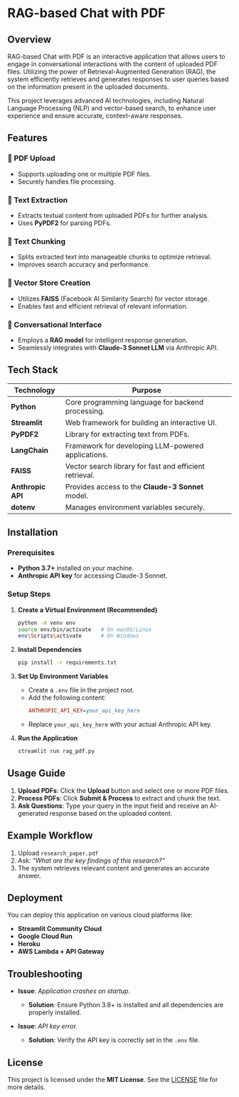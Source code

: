 # RAG-based Chat with PDF

## Overview

RAG-based Chat with PDF is an interactive application that allows users to engage in conversational interactions with the content of uploaded PDF files. Utilizing the power of Retrieval-Augmented Generation (RAG), the system efficiently retrieves and generates responses to user queries based on the information present in the uploaded documents.

This project leverages advanced AI technologies, including Natural Language Processing (NLP) and vector-based search, to enhance user experience and ensure accurate, context-aware responses.

## Features

### 🔹 PDF Upload
- Supports uploading one or multiple PDF files.
- Securely handles file processing.

### 🔹 Text Extraction
- Extracts textual content from uploaded PDFs for further analysis.
- Uses **PyPDF2** for parsing PDFs.

### 🔹 Text Chunking
- Splits extracted text into manageable chunks to optimize retrieval.
- Improves search accuracy and performance.

### 🔹 Vector Store Creation
- Utilizes **FAISS** (Facebook AI Similarity Search) for vector storage.
- Enables fast and efficient retrieval of relevant information.

### 🔹 Conversational Interface
- Employs a **RAG model** for intelligent response generation.
- Seamlessly integrates with **Claude-3 Sonnet LLM** via Anthropic API.

## Tech Stack

| Technology  | Purpose |
|-------------|---------|
| **Python** | Core programming language for backend processing. |
| **Streamlit** | Web framework for building an interactive UI. |
| **PyPDF2** | Library for extracting text from PDFs. |
| **LangChain** | Framework for developing LLM-powered applications. |
| **FAISS** | Vector search library for fast and efficient retrieval. |
| **Anthropic API** | Provides access to the **Claude-3 Sonnet** model. |
| **dotenv** | Manages environment variables securely. |

## Installation

### Prerequisites
- **Python 3.7+** installed on your machine.
- **Anthropic API key** for accessing Claude-3 Sonnet.

### Setup Steps


1. **Create a Virtual Environment (Recommended)**
   ```bash
   python -m venv env
   source env/bin/activate   # On macOS/Linux
   env\Scripts\activate      # On Windows
   ```

2. **Install Dependencies**
   ```bash
   pip install -r requirements.txt
   ```

3. **Set Up Environment Variables**
   - Create a `.env` file in the project root.
   - Add the following content:
     ```ini
     ANTHROPIC_API_KEY=your_api_key_here
     ```
   - Replace `your_api_key_here` with your actual Anthropic API key.

4. **Run the Application**
   ```bash
   streamlit run rag_pdf.py
   ```

## Usage Guide

1. **Upload PDFs**: Click the **Upload** button and select one or more PDF files.
2. **Process PDFs**: Click **Submit & Process** to extract and chunk the text.
3. **Ask Questions**: Type your query in the input field and receive an AI-generated response based on the uploaded content.

## Example Workflow

1. Upload `research_paper.pdf`
2. Ask: *"What are the key findings of this research?"*
3. The system retrieves relevant content and generates an accurate answer.

## Deployment

You can deploy this application on various cloud platforms like:
- **Streamlit Community Cloud**
- **Google Cloud Run**
- **Heroku**
- **AWS Lambda + API Gateway**

## Troubleshooting

- **Issue**: *Application crashes on startup.*
  - **Solution**: Ensure Python 3.8+ is installed and all dependencies are properly installed.

- **Issue**: *API key error.*
  - **Solution**: Verify the API key is correctly set in the `.env` file.


## License

This project is licensed under the **MIT License**. See the [LICENSE](LICENSE) file for more details.


